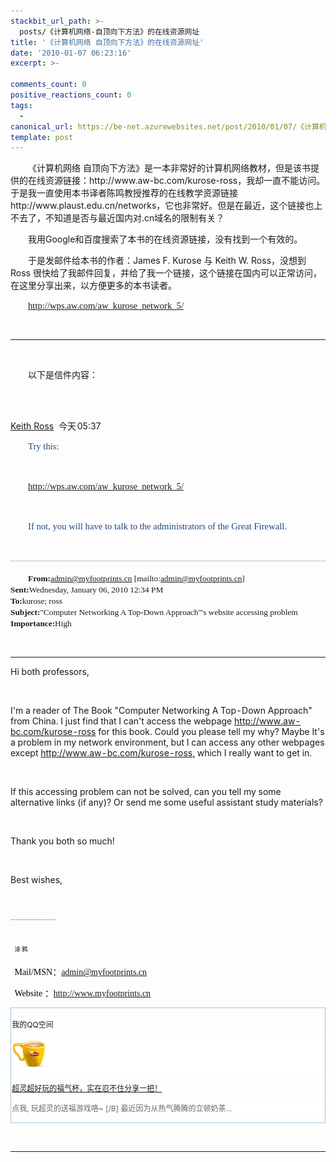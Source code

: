 ```yaml
---
stackbit_url_path: >-
  posts/《计算机网络-自顶向下方法》的在线资源网址
title: '《计算机网络 自顶向下方法》的在线资源网址'
date: '2010-01-07 06:23:16'
excerpt: >-
  
comments_count: 0
positive_reactions_count: 0
tags: 
  - 
canonical_url: https://be-net.azurewebsites.net/post/2010/01/07/《计算机网络-自顶向下方法》的在线资源网址
template: post
---
```

<div style="text-indent: 2em;"><p>《计算机网络 自顶向下方法》是一本非常好的计算机网络教材，但是该书提供的在线资源链接：http://www.aw-bc.com/kurose-ross，我却一直不能访问。于是我一直使用本书译者陈鸣教授推荐的在线教学资源链接 http://www.plaust.edu.cn/networks，它也非常好。但是在最近，这个链接也上不去了，不知道是否与最近国内对.cn域名的限制有关？</p><p>我用Google和百度搜索了本书的在线资源链接，没有找到一个有效的。</p><p>于是发邮件给本书的作者：James F. Kurose 与 Keith W. Ross，没想到 Ross 很快给了我邮件回复，并给了我一个链接，这个链接在国内可以正常访问，在这里分享出来，以方便更多的本书读者。</p><p><span style="FONT-FAMILY: 'Calibri','sans-serif'; COLOR: #1f497d; FONT-SIZE: 11pt"><a href="http://wps.aw.com/aw_kurose_network_5/" target="_blank" swaped="true">http://wps.aw.com/aw_kurose_network_5/</a></span></p><p>&nbsp;</p><hr><p>&nbsp;</p><p>以下是信件内容：</p><p>&nbsp;</p><div id="from_area_ZC1707OesBYXGsQrWgL0z2Om1R6A49" class="graytext nowrap qm_dispname "><div class="qm_right ">&nbsp;</div><a class="green bold b_size" title="单独回复给 Keith Ross" onclick="QMConvMail.operSingleMail('ZC1707OesBYXGsQrWgL0z2Om1R6A49','reply');return false;" href="javascript:;">Keith Ross</a>&nbsp; 今天<span style="FONT-SIZE: 6px">&nbsp;</span>05:37</div><div class="qm_margin_left"><div id="mail_main_ZC1707OesBYXGsQrWgL0z2Om1R6A49"><div style="DISPLAY: none" id="msg_ZC1707OesBYXGsQrWgL0z2Om1R6A49"><div class="qm_converstaion_moreoption"><a class="qm_right" onclick="QMConvMail.operSingleMail(&quot;ZC1707OesBYXGsQrWgL0z2Om1R6A49&quot;,&quot;nwin_read&quot;);return false;" href="javascript:">完整读信模式</a><div><span class="graytext">主　题：</span>RE: "Computer Networking A Top-Down  Approach"'s website accessing problem</div><div><span class="graytext">发件人：</span><span class="grn bold">Keith Ross</span>  <span class="tcolor">&lt;ross@poly.edu&gt;</span> <a title="将此发件人添加至黑名单，以后将不再收到来自该地址的邮件。" onclick="QMConvMail.doReject(true,'ZC1707OesBYXGsQrWgL0z2Om1R6A49');return false" href="javascript:;">拒收</a> <a style="DISPLAY: none" id="sendInfoName" href="http://m314.mail.qq.com/cgi-bin/addr_detail?sid=-AbhFVsnZlEUHhxX&amp;AddrID=6&amp;category=common">查看发件人信息</a></div><div><span class="graytext">时　间：</span>今天<span style="FONT-SIZE: 6px">&nbsp;</span>05:37</div><div style="MARGIN: -2px 0px 4px -1px"><table border="0" cellspacing="0" cellpadding="0" width="100%">    <tbody>        <tr>            <td style="PADDING-BOTTOM: 0px; PADDING-LEFT: 1px; PADDING-RIGHT: 0px; PADDING-TOP: 3px" class="graytext" valign="top" width="1%" nowrap=""><span class="nowrap">收件人：</span></td>            <td style="LINE-HEIGHT: 18px" valign="top" width="99%"><span style="WHITE-SPACE: nowrap">jie.tian <b class="tcolor">&lt;jie.tian@myfootprints.cn&gt;</b></span><span class="graytext">;</span> <span style="WHITE-SPACE: nowrap">'kurose' <b class="tcolor">&lt;kurose@cs.umass.edu&gt;</b></span></td>        </tr>    </tbody></table></div><div style="MARGIN: 0px 0px 4px -1px; DISPLAY: none"><table cellspacing="0" cellpadding="0" width="100%">    <tbody>        <tr>            <td style="PADDING-BOTTOM: 0px; PADDING-LEFT: 1px; PADDING-RIGHT: 0px; PADDING-TOP: 3px" class="graytext" valign="top" width="1%" nowrap=""><span class="nowrap">抄　送：</span></td>            <td style="LINE-HEIGHT: 18px" valign="top" width="99%">&nbsp;</td>        </tr>    </tbody></table></div><div style="BORDER-RIGHT-WIDTH: 0px; MARGIN-BOTTOM: 0px; BORDER-TOP-WIDTH: 1px; BORDER-BOTTOM-WIDTH: 0px; BORDER-LEFT-WIDTH: 0px; PADDING-TOP: 5px" class="bd_gray"><span class="graytext" title="">邮件处理：</span>已于 2010年1月7日(星期四) 下午2:22  回复了此邮件</div></div></div><div style="PADDING-BOTTOM: 6px; PADDING-LEFT: 8px; PADDING-RIGHT: 0px; DISPLAY: none; PADDING-TOP: 6px" id="remarkcontainerZC1707OesBYXGsQrWgL0z2Om1R6A49" class="qm_conversation_showmemo_div "><div><div style="MARGIN-TOP: 3px" class="graytext qm_left">备　注：</div><div style="WIDTH: 475px; DISPLAY: none; MARGIN-LEFT: 45px" id="remarkreadZC1707OesBYXGsQrWgL0z2Om1R6A49"><div style="PADDING-BOTTOM: 5px; MIN-HEIGHT: 42px; PADDING-LEFT: 5px; PADDING-RIGHT: 5px; HEIGHT: 44px; FONT-SIZE: 14px; PADDING-TOP: 5px" id="remarkContentZC1707OesBYXGsQrWgL0z2Om1R6A49" class="remarksContent qm_memobg" title="点击编辑" onclick="return QMRemark.modify('ZC1707OesBYXGsQrWgL0z2Om1R6A49');">&nbsp;</div><div style="MARGIN-TOP: 4px"><a onclick="return QMRemark.modify('ZC1707OesBYXGsQrWgL0z2Om1R6A49');" href="javascript:;">编辑</a>&nbsp;&nbsp;<a onclick="return QMRemark.del('ZC1707OesBYXGsQrWgL0z2Om1R6A49');" href="javascript:;">删除</a></div></div><div style="DISPLAY: none; MARGIN-LEFT: 45px" id="remarkwriteZC1707OesBYXGsQrWgL0z2Om1R6A49" class="remarkModify"><textarea onblur="QMRemark.blur('ZC1707OesBYXGsQrWgL0z2Om1R6A49');" style="PADDING-BOTTOM: 3px; MARGIN: 0px 0px 3px; MIN-HEIGHT: 42px; PADDING-LEFT: 3px; WIDTH: 475px; PADDING-RIGHT: 3px; HEIGHT: 44px; COLOR: #a0a0a0; FONT-SIZE: 14px; OVERFLOW: visible; PADDING-TOP: 3px" id="remarktextZC1707OesBYXGsQrWgL0z2Om1R6A49" class="qm_txt" onfocus="QMRemark.focus('ZC1707OesBYXGsQrWgL0z2Om1R6A49');" name="remarkinputZC1707OesBYXGsQrWgL0z2Om1R6A49">请在此输入备注...</textarea><div style="MARGIN-LEFT: 6px"><input id="remarksaveZC1707OesBYXGsQrWgL0z2Om1R6A49" class="qm_btn wd2" onclick="return QMRemark.save('ZC1707OesBYXGsQrWgL0z2Om1R6A49');" value="保存" type="button" name="remarkinputZC1707OesBYXGsQrWgL0z2Om1R6A49">&nbsp;&nbsp;<a id="remarkdelZC1707OesBYXGsQrWgL0z2Om1R6A49" onclick="return QMRemark.modify('ZC1707OesBYXGsQrWgL0z2Om1R6A49',1);" name="remarkinputZC1707OesBYXGsQrWgL0z2Om1R6A49">取消</a></div></div></div></div><div id="content_ZC1707OesBYXGsQrWgL0z2Om1R6A49" class="qm_bigsize qm_converstaion_body" onclick="preSwapLink(event, 'spam');"><style type="text/css"></style><div class="Section1"><p class="MsoNormal"><span style="FONT-FAMILY: 'Calibri','sans-serif'; COLOR: #1f497d; FONT-SIZE: 11pt">Try  this:<o:p></o:p></span></p><p class="MsoNormal"><span style="FONT-FAMILY: 'Calibri','sans-serif'; COLOR: #1f497d; FONT-SIZE: 11pt"><o:p></o:p>&nbsp;</span></p><p class="MsoNormal"><span style="FONT-FAMILY: 'Calibri','sans-serif'; COLOR: #1f497d; FONT-SIZE: 11pt"><a href="http://wps.aw.com/aw_kurose_network_5/" target="_blank" swaped="true">http://wps.aw.com/aw_kurose_network_5/</a><o:p></o:p></span></p><p class="MsoNormal"><span style="FONT-FAMILY: 'Calibri','sans-serif'; COLOR: #1f497d; FONT-SIZE: 11pt"><o:p></o:p>&nbsp;</span></p><p class="MsoNormal"><span style="FONT-FAMILY: 'Calibri','sans-serif'; COLOR: #1f497d; FONT-SIZE: 11pt">If  not, you will have to talk to the administrators of the Great Firewall.  <o:p></o:p></span></p><p class="MsoNormal"><span style="FONT-FAMILY: 'Calibri','sans-serif'; COLOR: #1f497d; FONT-SIZE: 11pt"><o:p></o:p>&nbsp;</span></p><div style="BORDER-BOTTOM: medium none; BORDER-LEFT: medium none; PADDING-BOTTOM: 0in; PADDING-LEFT: 0in; PADDING-RIGHT: 0in; BORDER-TOP: #b5c4df 1pt solid; BORDER-RIGHT: medium none; PADDING-TOP: 3pt"><p class="MsoNormal"><b><span style="FONT-FAMILY: 'Tahoma','sans-serif'; FONT-SIZE: 10pt">From:</span></b><span style="FONT-FAMILY: 'Tahoma','sans-serif'; FONT-SIZE: 10pt"><a target="_blank" swaped="true" href="mailto:admin@myfootprints.cn">admin@myf<wbr>ootprints.cn</a> [mailto:<a target="_blank" swaped="true" href="mailto:admin@myfootprints.cn">admin@myf<wbr>ootprints.cn</a>] <br><b>Sent:</b>Wednesday,  January 06, 2010 12:34 PM<br><b>To:</b>kurose; ross<br><b>Subject:</b>"Computer  Networking A Top-Down Approach"'s website accessing  problem<br><b>Importance:</b>High<o:p></o:p></span></p></div><p class="MsoNormal"><o:p></o:p>&nbsp;</p><div><div align="center"><table style="WIDTH: 100%" class="MsoNormalTable" border="0" cellspacing="0" cellpadding="0" width="100%">    <tbody>        <tr>            <td style="PADDING-BOTTOM: 0in; PADDING-LEFT: 0in; PADDING-RIGHT: 0in; PADDING-TOP: 0in" id="QQMAILSTATIONERY" valign="top">            <div>            <p class="MsoNormal">Hi both professors,<o:p></o:p></p>            </div>            <div>            <p class="MsoNormal"><o:p></o:p>&nbsp;</p>            </div>            <div>            <p class="MsoNormal">I'm a reader of The Book "Computer Networking A Top-Down  Approach" from China. I just find that I can't access the webpage <a href="http://www.aw-bc.com/kurose-ross" target="_blank" swaped="true">http://www.a<wbr>w-bc.com/kur<wbr>ose-ross</a> for this book.  Could you please tell my why? Maybe It's a problem in my network environment,  but I can access any other webpages except <a href="http://www.aw-bc.com/kurose-ross," target="_blank" swaped="true">http://www.a<wbr>w-bc.com/kur<wbr>ose-ross,</a> which I really  want to get in.<o:p></o:p></p>            </div>            <div>            <p class="MsoNormal"><o:p></o:p>&nbsp;</p>            </div>            <div>            <p class="MsoNormal">If this accessing problem can not be solved, can you tell my  some alternative links (if any)? Or send me some useful assistant study  materials?<o:p></o:p></p>            </div>            <div>            <p class="MsoNormal"><o:p></o:p>&nbsp;</p>            </div>            <div>            <p class="MsoNormal">Thank you both so much!<o:p></o:p></p>            </div>            <div>            <p class="MsoNormal"><o:p></o:p>&nbsp;</p>            </div>            <div>            <p class="MsoNormal">Best wishes,<o:p></o:p></p>            </div>            <div>            <p class="MsoNormal"><o:p></o:p>&nbsp;</p>            </div>            <div>            <div>            <p class="MsoNormal"><span style="FONT-FAMILY: 'Arial Narrow','sans-serif'; COLOR: #909090; FONT-SIZE: 9pt">------------------</span></p>            <p class="MsoNormal"><span style="FONT-FAMILY: 'Arial Narrow','sans-serif'; COLOR: #909090; FONT-SIZE: 9pt"><o:p></o:p></span></p>            </div>            <div>            <div>            <p style="TEXT-INDENT: -0.25in; MARGIN-BOTTOM: 7.5pt; MARGIN-LEFT: 3.75pt; MARGIN-RIGHT: 3.75pt; mso-margin-top-alt: 7.5pt; mso-list: l0 level1 lfo1" class="MsoNormal"><span style="FONT-FAMILY: Symbol; COLOR: black; FONT-SIZE: 10pt"><span style="mso-list: Ignore">·<span style="FONT: 7pt 'Times New Roman'">&nbsp;&nbsp; &nbsp; &nbsp; &nbsp; </span><span style="font-size: xx-large; "><span style="font: normal normal normal 7pt/normal 'Times New Roman'; ">涂 鸦</span></span></span></span></p>            <p style="TEXT-INDENT: -0.25in; MARGIN-LEFT: 3.75pt; MARGIN-RIGHT: 3.75pt; mso-margin-top-alt: auto; mso-list: l0 level1 lfo1; mso-margin-bottom-alt: auto" class="MsoNormal"><span style="FONT-FAMILY: Symbol; COLOR: black; FONT-SIZE: 10pt"><span style="mso-list: Ignore">·<span style="FONT: 7pt 'Times New Roman'">&nbsp;&nbsp;&nbsp;&nbsp;&nbsp;&nbsp;&nbsp;&nbsp;  </span></span></span><span style="FONT-FAMILY: 'Verdana','sans-serif'; COLOR: black; FONT-SIZE: 10.5pt">Mail/MSN</span><span style="COLOR: black; FONT-SIZE: 10.5pt" lang="ZH-CN">：</span><span style="FONT-FAMILY: 'Verdana','sans-serif'; COLOR: black; FONT-SIZE: 10.5pt"><a target="_blank" swaped="true" href="mailto:admin@myfootprints.cn">admin@myfootprints.cn</a><o:p></o:p></span></p>            <p style="TEXT-INDENT: -0.25in; MARGIN-LEFT: 3.75pt; MARGIN-RIGHT: 3.75pt; mso-margin-top-alt: auto; mso-list: l0 level1 lfo1; mso-margin-bottom-alt: auto" class="MsoNormal"><span style="FONT-FAMILY: Symbol; COLOR: black; FONT-SIZE: 10pt"><span style="mso-list: Ignore">·<span style="FONT: 7pt 'Times New Roman'">&nbsp;&nbsp;&nbsp;&nbsp;&nbsp;&nbsp;&nbsp;&nbsp;  </span></span></span><span style="FONT-FAMILY: 'Verdana','sans-serif'; COLOR: black; FONT-SIZE: 10.5pt">Website  </span><span style="COLOR: black; FONT-SIZE: 10.5pt" lang="ZH-CN">：</span><span style="FONT-FAMILY: 'Verdana','sans-serif'; COLOR: black; FONT-SIZE: 10.5pt"><a href="http://www.myfootprints.cn/" target="_blank" swaped="true">http://www.myfootprints.cn</a><a href="http://www.myfootprints.cn/" target="_blank" swaped="true"><span style="TEXT-DECORATION: none"></span></a><o:p></o:p></span></p>            </div>            </div>            </div>            <div>            <div style="BORDER-BOTTOM: #a7c5e2 1pt solid; BORDER-LEFT: #a7c5e2 1pt solid; PADDING-BOTTOM: 0in; MARGIN-TOP: 4.5pt; PADDING-LEFT: 1pt; PADDING-RIGHT: 1pt; BACKGROUND-POSITION: 100% 100%; BORDER-TOP: #a7c5e2 1pt solid; BORDER-RIGHT: #a7c5e2 1pt solid; PADDING-TOP: 1pt" name="qzone">            <div>            <p style="LINE-HEIGHT: 14.25pt; BACKGROUND: white" class="MsoNormal"><span style="FONT-SIZE: 9pt" lang="ZH-CN">我的</span><span style="FONT-SIZE: 9pt">QQ<span lang="ZH-CN">空间</span><o:p></o:p></span></p>            </div>            <p style="LINE-HEIGHT: 14.25pt; BACKGROUND: white" class="MsoNormal"><span style="FONT-SIZE: 9pt"><img id="_x0000_i1027" border="0" src="https://raw.githubusercontent.com/Jeff-Tian/blogengine.net/master/Source/BlogEngine/BlogEngine.NET/App_Data/files/image_373.png" ow="58" alt=""><o:p></o:p></span></p>            <div>            <p style="LINE-HEIGHT: 14.25pt; BACKGROUND: white; WORD-BREAK: break-all" class="MsoNormal"><a name="_QQMAIL_QZONESIGN_" target="_blank" swaped="true"></a><a href="http://37179130.qzone.qq.com/blog/1262270569" target="_blank" swaped="true"><span style="FONT-SIZE: 9pt" lang="ZH-CN">超灵超好玩的福气杯，实在忍不住分享一把！</span></a><span style="FONT-SIZE: 9pt"><o:p></o:p></span></p>            <div style="MARGIN-TOP: 3pt">            <p style="LINE-HEIGHT: 12pt; BACKGROUND: white; WORD-BREAK: break-all" class="MsoNormal"><span style="COLOR: #666666; FONT-SIZE: 9pt" lang="ZH-CN">点我</span><span style="COLOR: #666666; FONT-SIZE: 9pt">, <span lang="ZH-CN">玩超灵的送福游戏咯</span>~ [/B] <span lang="ZH-CN">最近因为从热气腾腾的立顿奶茶</span>...<o:p></o:p></span></p>            </div>            </div>            </div>            </div>            <div>            <p class="MsoNormal">&nbsp;</p>            </div>            </td>        </tr>    </tbody></table></div></div></div></div></div></div><p>&nbsp;</p><p><span style="FONT-FAMILY: 'Calibri','sans-serif'; COLOR: #1f497d; FONT-SIZE: 11pt"><o:p></o:p></span></p></div><p>&nbsp;</p>